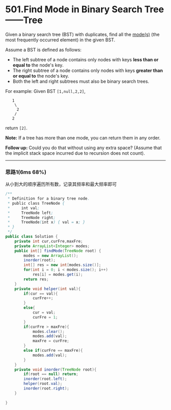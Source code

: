 # 501.Find Mode in Binary Search Tree——Tree

Given a binary search tree (BST) with duplicates, find all the [mode(s)](https://en.wikipedia.org/wiki/Mode_(statistics)) (the most frequently occurred element) in the given BST.

Assume a BST is defined as follows:

- The left subtree of a node contains only nodes with keys **less than or equal to** the node's key.
- The right subtree of a node contains only nodes with keys **greater than or equal to** the node's key.
- Both the left and right subtrees must also be binary search trees.

For example:
Given BST `[1,null,2,2]`,

```
   1
    \
     2
    /
   2

```

return `[2]`.

**Note:** If a tree has more than one mode, you can return them in any order.

**Follow up:** Could you do that without using any extra space? (Assume that the implicit stack space incurred due to recursion does not count).

---

### 思路1(6ms 68%)

从小到大的顺序遍历所有数，记录其频率和最大频率即可

```java
/**
 * Definition for a binary tree node.
 * public class TreeNode {
 *     int val;
 *     TreeNode left;
 *     TreeNode right;
 *     TreeNode(int x) { val = x; }
 * }
 */
public class Solution {
    private int cur,curFre,maxFre;
    private ArrayList<Integer> modes;
    public int[] findMode(TreeNode root) {
        modes = new ArrayList();
        inorder(root);
        int[] res = new int[modes.size()];
        for(int i = 0; i < modes.size(); i++)
            res[i] = modes.get(i);
        return res;
    }
    private void helper(int val){
        if(cur == val){
            curFre++;
        }
        else{
            cur = val;
            curFre = 1;
        }
        if(curFre > maxFre){
            modes.clear();
            modes.add(val);
            maxFre = curFre;
        }
        else if(curFre == maxFre){
            modes.add(val);
        }
    }
    private void inorder(TreeNode root){
        if(root == null) return;
        inorder(root.left);
        helper(root.val);
        inorder(root.right);
    }
    
}
```